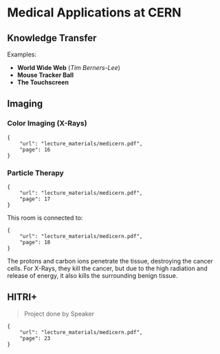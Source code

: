 # Medical Applications at CERN

## Knowledge Transfer
Examples:
- **World Wide Web** (_Tim Berners-Lee_)
- **Mouse Tracker Ball**
- **The Touchscreen**


## Imaging
### Color Imaging (X-Rays)

```pdf
{
	"url": "lecture_materials/medicern.pdf",
	"page": 16
}
```

### Particle Therapy

```pdf
{
	"url": "lecture_materials/medicern.pdf",
	"page": 17
}
```

This room is connected to:
```pdf
{
	"url": "lecture_materials/medicern.pdf",
	"page": 18
}
```

The protons and carbon ions penetrate the tissue, destroying the cancer cells. For X-Rays, they kill the cancer, but due to the high radiation and release of energy, it also kills the surrounding benign tissue.

## HITRI+
> Project done by Speaker

```pdf
{
	"url": "lecture_materials/medicern.pdf",
	"page": 23
}
```





